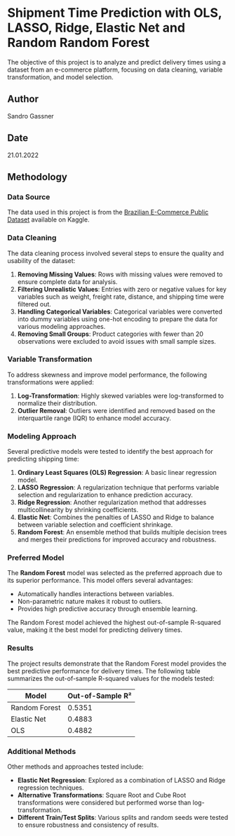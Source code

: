 # Shipment Time Prediction with OLS, LASSO, Ridge, Elastic Net and Random Random Forest

The objective of this project is to analyze and predict delivery times using a dataset from an e-commerce platform, focusing on data cleaning, variable transformation, and model selection.

## Author

Sandro Gassner

## Date

21.01.2022

## Methodology

### Data Source

The data used in this project is from the [Brazilian E-Commerce Public Dataset](https://www.kaggle.com/datasets/olistbr/Brazilian-ecommerce) available on Kaggle.

### Data Cleaning

The data cleaning process involved several steps to ensure the quality and usability of the dataset:

1. **Removing Missing Values**: Rows with missing values were removed to ensure complete data for analysis.
2. **Filtering Unrealistic Values**: Entries with zero or negative values for key variables such as weight, freight rate, distance, and shipping time were filtered out.
3. **Handling Categorical Variables**: Categorical variables were converted into dummy variables using one-hot encoding to prepare the data for various modeling approaches.
4. **Removing Small Groups**: Product categories with fewer than 20 observations were excluded to avoid issues with small sample sizes.

### Variable Transformation

To address skewness and improve model performance, the following transformations were applied:

1. **Log-Transformation**: Highly skewed variables were log-transformed to normalize their distribution.
2. **Outlier Removal**: Outliers were identified and removed based on the interquartile range (IQR) to enhance model accuracy.

### Modeling Approach

Several predictive models were tested to identify the best approach for predicting shipping time:

1. **Ordinary Least Squares (OLS) Regression**: A basic linear regression model.
2. **LASSO Regression**: A regularization technique that performs variable selection and regularization to enhance prediction accuracy.
3. **Ridge Regression**: Another regularization method that addresses multicollinearity by shrinking coefficients.
4. **Elastic Net**: Combines the penalties of LASSO and Ridge to balance between variable selection and coefficient shrinkage.
5. **Random Forest**: An ensemble method that builds multiple decision trees and merges their predictions for improved accuracy and robustness.

### Preferred Model

The **Random Forest** model was selected as the preferred approach due to its superior performance. This model offers several advantages:

- Automatically handles interactions between variables.
- Non-parametric nature makes it robust to outliers.
- Provides high predictive accuracy through ensemble learning.

The Random Forest model achieved the highest out-of-sample R-squared value, making it the best model for predicting delivery times.

### Results

The project results demonstrate that the Random Forest model provides the best predictive performance for delivery times. The following table summarizes the out-of-sample R-squared values for the models tested:

| Model          | Out-of-Sample R² |
|----------------|------------------|
| Random Forest  | 0.5351           |
| Elastic Net    | 0.4883           |
| OLS            | 0.4882           |

### Additional Methods

Other methods and approaches tested include:

- **Elastic Net Regression**: Explored as a combination of LASSO and Ridge regression techniques.
- **Alternative Transformations**: Square Root and Cube Root transformations were considered but performed worse than log-transformation.
- **Different Train/Test Splits**: Various splits and random seeds were tested to ensure robustness and consistency of results.
